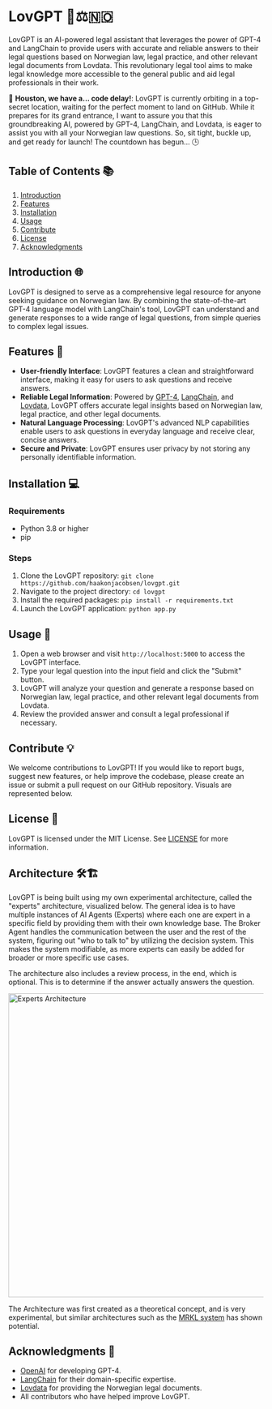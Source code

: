 # LovGPT 🤖⚖️🇳🇴
LovGPT is an AI-powered legal assistant that leverages the power of GPT-4 and LangChain to provide users with accurate and reliable answers to their legal questions based on Norwegian law, legal practice, and other relevant legal documents from Lovdata. This revolutionary legal tool aims to make legal knowledge more accessible to the general public and aid legal professionals in their work.

🚀 **Houston, we have a... code delay!**: LovGPT is currently orbiting in a top-secret location, waiting for the perfect moment to land on GitHub. While it prepares for its grand entrance, I want to assure you that this groundbreaking AI, powered by GPT-4, LangChain, and Lovdata, is eager to assist you with all your Norwegian law questions. So, sit tight, buckle up, and get ready for launch! The countdown has begun... 🕒

## Table of Contents 📚

1. [Introduction](#introduction-🌐)
2. [Features](#features-🔎)
3. [Installation](#installation-💻)
4. [Usage](#usage-📝)
5. [Contribute](#contribute-💡)
6. [License](#license-📄)
7. [Acknowledgments](#acknowledgments-🙏)
## Introduction 🌐

LovGPT is designed to serve as a comprehensive legal resource for anyone seeking guidance on Norwegian law. By combining the state-of-the-art GPT-4 language model with LangChain's tool, LovGPT can understand and generate responses to a wide range of legal questions, from simple queries to complex legal issues.

## Features 🔎

- **User-friendly Interface**: LovGPT features a clean and straightforward interface, making it easy for users to ask questions and receive answers.
- **Reliable Legal Information**: Powered by [GPT-4](https://www.openai.com/gpt-4/), [LangChain](https://python.langchain.com/en/latest/index.html), and [Lovdata](https://lovdata.no/), LovGPT offers accurate legal insights based on Norwegian law, legal practice, and other legal documents.
- **Natural Language Processing**: LovGPT's advanced NLP capabilities enable users to ask questions in everyday language and receive clear, concise answers.
- **Secure and Private**: LovGPT ensures user privacy by not storing any personally identifiable information.

## Installation 💻

### Requirements

- Python 3.8 or higher
- pip

### Steps

1. Clone the LovGPT repository:
   `git clone https://github.com/haakonjacobsen/lovgpt.git`
2. Navigate to the project directory:
   `cd lovgpt`
3. Install the required packages:
   `pip install -r requirements.txt`
4. Launch the LovGPT application:
   `python app.py`

## Usage 📝

1. Open a web browser and visit `http://localhost:5000` to access the LovGPT interface.
2. Type your legal question into the input field and click the "Submit" button.
3. LovGPT will analyze your question and generate a response based on Norwegian law, legal practice, and other relevant legal documents from Lovdata.
4. Review the provided answer and consult a legal professional if necessary.

## Contribute 💡

We welcome contributions to LovGPT! If you would like to report bugs, suggest new features, or help improve the codebase, please create an issue or submit a pull request on our GitHub repository. Visuals are represented below. 

## License 📄

LovGPT is licensed under the MIT License. See [LICENSE](LICENSE) for more information.

## Architecture 🛠️🏗️
LovGPT is being built using my own experimental architecture, called the "experts" architecture, visualized below. The general idea is to have multiple instances of AI Agents (Experts) where each one are expert in a specific field by providing them with their own knowledge base. The Broker Agent handles the communication between the user and the rest of the system, figuring out "who to talk to" by utilizing the decision system. This makes the system modifiable, as more experts can easily be added for broader or more specific use cases.

The architecture also includes a review process, in the end, which is optional. This is to determine if the answer actually answers the question. 

<img src="https://github.com/haakonjacobsen/LovGPT/assets/15661593/06279759-2414-42da-9fad-609d4340dc40" width="600" title="Experts Architecture">

The Architecture was first created as a theoretical concept, and is very experimental, but similar architectures such as the [MRKL system](https://arxiv.org/pdf/2205.00445.pdf) has shown potential.


## Acknowledgments 🙏

- [OpenAI](https://www.openai.com/) for developing GPT-4.
- [LangChain](https://www.langchain.com/) for their domain-specific expertise.
- [Lovdata](https://lovdata.no/) for providing the Norwegian legal documents.
- All contributors who have helped improve LovGPT.
